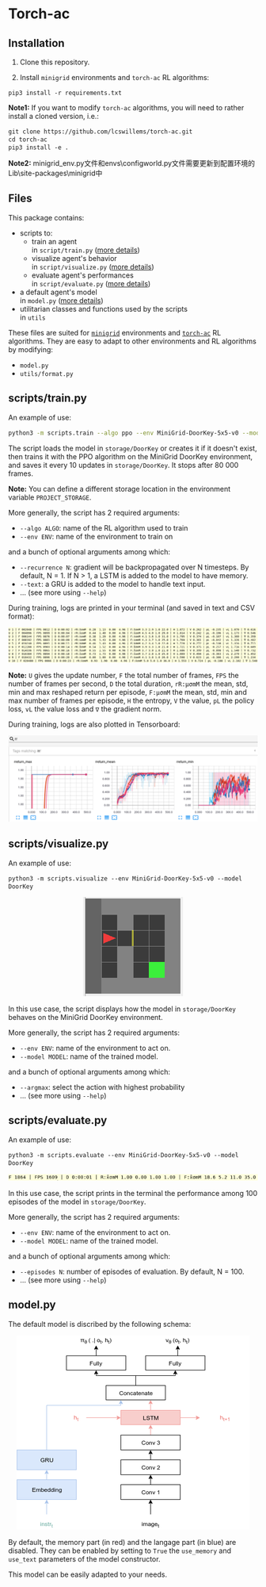 # Torch-ac


## Installation

1. Clone this repository.

2. Install `minigrid` environments and `torch-ac` RL algorithms:

```
pip3 install -r requirements.txt
```

**Note1:** If you want to modify `torch-ac` algorithms, you will need to rather install a cloned version, i.e.:
```
git clone https://github.com/lcswillems/torch-ac.git
cd torch-ac
pip3 install -e .
```

**Note2:** minigrid_env.py文件和envs\configworld.py文件需要更新到配置环境的Lib\site-packages\minigrid中


## Files

This package contains:
- scripts to:
  - train an agent \
  in `script/train.py` ([more details](#scripts-train))
  - visualize agent's behavior \
  in `script/visualize.py` ([more details](#scripts-visualize))
  - evaluate agent's performances \
  in `script/evaluate.py` ([more details](#scripts-evaluate))
- a default agent's model \
in `model.py` ([more details](#model))
- utilitarian classes and functions used by the scripts \
in `utils`

These files are suited for [`minigrid`](https://github.com/Farama-Foundation/Minigrid) environments and [`torch-ac`](https://github.com/lcswillems/torch-ac) RL algorithms. They are easy to adapt to other environments and RL algorithms by modifying:
- `model.py`
- `utils/format.py`

<h2 id="scripts-train">scripts/train.py</h2>

An example of use:

```bash
python3 -m scripts.train --algo ppo --env MiniGrid-DoorKey-5x5-v0 --model DoorKey --save-interval 10 --frames 80000
```

The script loads the model in `storage/DoorKey` or creates it if it doesn't exist, then trains it with the PPO algorithm on the MiniGrid DoorKey environment, and saves it every 10 updates in `storage/DoorKey`. It stops after 80 000 frames.

**Note:** You can define a different storage location in the environment variable `PROJECT_STORAGE`.

More generally, the script has 2 required arguments:
- `--algo ALGO`: name of the RL algorithm used to train
- `--env ENV`: name of the environment to train on

and a bunch of optional arguments among which:
- `--recurrence N`: gradient will be backpropagated over N timesteps. By default, N = 1. If N > 1, a LSTM is added to the model to have memory.
- `--text`: a GRU is added to the model to handle text input.
- ... (see more using `--help`)

During training, logs are printed in your terminal (and saved in text and CSV format):

<p align="center"><img src="README-rsrc/train-terminal-logs.png"></p>

**Note:** `U` gives the update number, `F` the total number of frames, `FPS` the number of frames per second, `D` the total duration, `rR:μσmM` the mean, std, min and max reshaped return per episode, `F:μσmM` the mean, std, min and max number of frames per episode, `H` the entropy, `V` the value, `pL` the policy loss, `vL` the value loss and `∇` the gradient norm.

During training, logs are also plotted in Tensorboard:

<p><img src="README-rsrc/train-tensorboard.png"></p>

<h2 id="scripts-visualize">scripts/visualize.py</h2>

An example of use:

```
python3 -m scripts.visualize --env MiniGrid-DoorKey-5x5-v0 --model DoorKey
```

<p align="center"><img src="README-rsrc/visualize-doorkey.gif"></p>

In this use case, the script displays how the model in `storage/DoorKey` behaves on the MiniGrid DoorKey environment.

More generally, the script has 2 required arguments:
- `--env ENV`: name of the environment to act on.
- `--model MODEL`: name of the trained model.

and a bunch of optional arguments among which:
- `--argmax`: select the action with highest probability
- ... (see more using `--help`)

<h2 id="scripts-evaluate">scripts/evaluate.py</h2>

An example of use:

```
python3 -m scripts.evaluate --env MiniGrid-DoorKey-5x5-v0 --model DoorKey
```

<p align="center"><img src="README-rsrc/evaluate-terminal-logs.png"></p>

In this use case, the script prints in the terminal the performance among 100 episodes of the model in `storage/DoorKey`.

More generally, the script has 2 required arguments:
- `--env ENV`: name of the environment to act on.
- `--model MODEL`: name of the trained model.

and a bunch of optional arguments among which:
- `--episodes N`: number of episodes of evaluation. By default, N = 100.
- ... (see more using `--help`)

<h2 id="model">model.py</h2>

The default model is discribed by the following schema:

<p align="center"><img src="README-rsrc/model.png"></p>

By default, the memory part (in red) and the langage part (in blue) are disabled. They can be enabled by setting to `True` the `use_memory` and `use_text` parameters of the model constructor.

This model can be easily adapted to your needs.